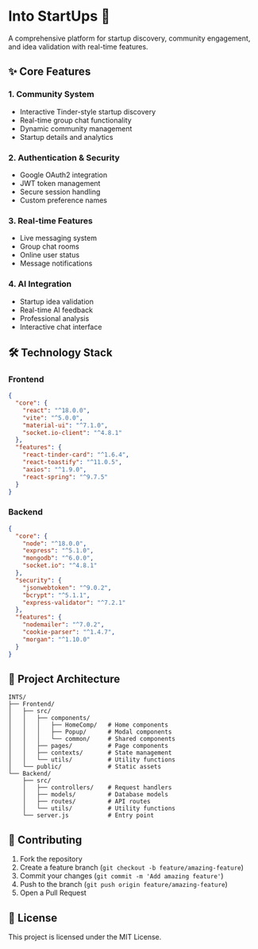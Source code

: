 # Into StartUps 🚀

A comprehensive platform for startup discovery, community engagement, and idea validation with real-time features.

## ✨ Core Features

### 1. Community System
- Interactive Tinder-style startup discovery
- Real-time group chat functionality
- Dynamic community management
- Startup details and analytics

### 2. Authentication & Security
- Google OAuth2 integration
- JWT token management
- Secure session handling
- Custom preference names

### 3. Real-time Features
- Live messaging system
- Group chat rooms
- Online user status
- Message notifications

### 4. AI Integration
- Startup idea validation
- Real-time AI feedback
- Professional analysis
- Interactive chat interface

## 🛠️ Technology Stack

### Frontend
```json
{
  "core": {
    "react": "^18.0.0",
    "vite": "^5.0.0",
    "material-ui": "^7.1.0",
    "socket.io-client": "^4.8.1"
  },
  "features": {
    "react-tinder-card": "^1.6.4",
    "react-toastify": "^11.0.5",
    "axios": "^1.9.0",
    "react-spring": "^9.7.5"
  }
}
```

### Backend
```json
{
  "core": {
    "node": "^18.0.0",
    "express": "^5.1.0",
    "mongodb": "^6.0.0",
    "socket.io": "^4.8.1"
  },
  "security": {
    "jsonwebtoken": "^9.0.2",
    "bcrypt": "^5.1.1",
    "express-validator": "^7.2.1"
  },
  "features": {
    "nodemailer": "^7.0.2",
    "cookie-parser": "^1.4.7",
    "morgan": "^1.10.0"
  }
}
```

## 📁 Project Architecture
```
INTS/
├── Frontend/                
│   ├── src/
│   │   ├── components/
│   │   │   ├── HomeComp/   # Home components
│   │   │   ├── Popup/      # Modal components
│   │   │   └── common/     # Shared components
│   │   ├── pages/          # Page components
│   │   ├── contexts/       # State management
│   │   └── utils/          # Utility functions
│   └── public/             # Static assets
└── Backend/              
    ├── src/
    │   ├── controllers/    # Request handlers
    │   ├── models/         # Database models
    │   ├── routes/         # API routes
    │   └── utils/          # Utility functions
    └── server.js           # Entry point
```

## 🤝 Contributing

1. Fork the repository
2. Create a feature branch (`git checkout -b feature/amazing-feature`)
3. Commit your changes (`git commit -m 'Add amazing feature'`)
4. Push to the branch (`git push origin feature/amazing-feature`)
5. Open a Pull Request

## 📝 License

This project is licensed under the MIT License.


